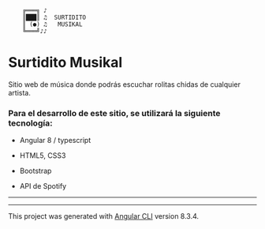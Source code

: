         ╔═══╗ ♪ 
        ║███║ ♫  SURTIDITO
        ║ (●) ♫   MUSIKAL
        ╚═══╝♪♪ 


# Surtidito Musikal

Sitio web de música donde podrás escuchar rolitas chidas de cualquier artista.

### Para el desarrollo de este sitio, se utilizará la siguiente tecnología:
 
 - Angular 8 / typescript

 - HTML5, CSS3

 - Bootstrap
 
 - API de Spotify




--------------------------------------------------------------------------------------------------------------
--------------------------------------------------------------------------------------------------------------

This project was generated with [Angular CLI](https://github.com/angular/angular-cli) version 8.3.4.